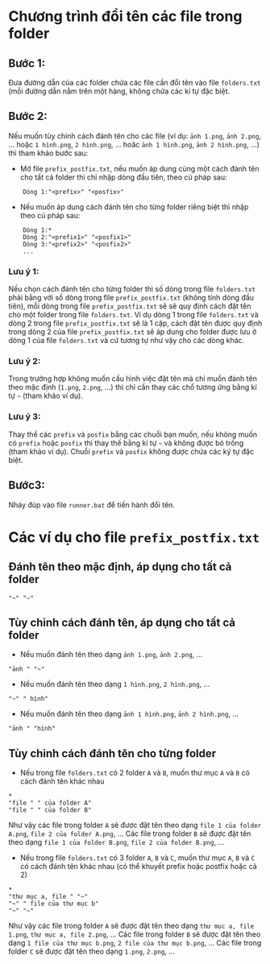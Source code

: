 # Chương trình đổi tên các file trong folder 

## Bước 1:
Đưa đường dẫn của các folder chứa các file cần đổi tên vào file ```folders.txt``` (mỗi đường dẫn nằm trên một hàng, không chứa các kí tự đặc biệt.

## Bước 2: 
Nếu muốn tùy chỉnh cách đánh tên cho các file (ví dụ: ```ảnh 1.png```, ```ảnh 2.png```, ... hoặc ```1 hình.png```, ```2 hình.png```, ... hoăc ```ảnh 1 hình.png```, ```ảnh 2 hình.png```, ...) thì tham khảo bước sau:
- Mở file ```prefix_postfix.txt```, nếu muốn áp dung cùng một cách đánh tên cho tất cả folder thì chỉ nhập dòng đầu tiên, theo cú pháp sau:
```
	Dòng 1:"<prefix>" "<posfix>"
```
- Nếu muốn áp dung cách đánh tên cho từng folder riêng biệt thì nhập theo cú pháp sau:
```
	Dòng 1:*
	Dòng 2:"<prefix1>" "<posfix1>"
	Dòng 3:"<prefix2>" "<posfix2>"
	...
```
### Lưu ý 1:
Nếu chọn cách đánh tên cho từng folder thì số dòng trong file ```folders.txt``` phải bằng với số dòng trong file ```prefix_postfix.txt``` (không tính dòng đầu tiên), mỗi dòng trong file ```prefix_postfix.txt``` sẽ sẽ quy định cách đặt tên cho một folder trong file ```folders.txt```. Ví dụ dòng 1 trong file ```folders.txt``` và dòng 2 trong file ```prefix_postfix.txt``` sẽ là 1 cặp, cách đặt tên được quy định trong dòng 2 của file ```prefix_postfix.txt``` sẽ áp dung cho folder được lưu ở dòng 1 của file ```folders.txt``` và cứ tương tự như vậy cho các dòng khác.
### Lưu ý 2:
Trong trường hợp không muốn cấu hình việc đặt tên mà chỉ muốn đánh tên theo mặc định (```1.png```, ```2.png```, ...) thì chỉ cần thay các chổ tương ứng bằng kí tự ```~``` (tham khảo ví dụ).
### Lưu ý 3:
Thay thế các ```prefix``` và ```posfix``` bằng các chuỗi bạn muốn, nếu không muốn có ```prefix``` hoặc ```posfix``` thì thay thế bằng kí tự ```~``` và không được bỏ trống (tham khảo ví dụ). Chuỗi ```prefix``` và ```posfix``` không được chứa các ký tự đặc biệt.

## Bước3: 
Nháy đúp vào file ```runner.bat``` để tiến hành đổi tên.

# Các ví dụ cho file ```prefix_postfix.txt```
## Đánh tên theo mặc định, áp dụng cho tất cả folder
```
"~" "~"
```

## Tùy chỉnh cách đánh tên, áp dụng cho tất cả folder
- Nếu muốn đánh tên theo dạng  ```ảnh 1.png```, ```ảnh 2.png```, ...
```
"ảnh " "~"
```
- Nếu muốn đánh tên theo dạng ```1 hình.png```, ```2 hình.png```, ...
```
"~" " hình"
```
- Nếu muốn đánh tên theo dạng ```ảnh 1 hình.png```, ```ảnh 2 hình.png```, ...
```
"ảnh " "hình"
```
## Tùy chỉnh cách đánh tên cho từng folder
- Nếu trong file ```folders.txt``` có 2 folder ```A``` và ```B```, muốn thư mục ```A``` và ```B``` có cách đánh tên khác nhau
```
*
"file " " của folder A"
"file " " của folder B"
```
Như vậy các file trong folder ```A``` sẽ được đặt tên theo dạng ```file 1 của folder A.png```, ```file 2 của folder A.png```, ... Các file trong folder ```B``` sẽ được đặt tên theo dạng ```file 1 của folder B.png```, ```file 2 của folder B.png```, ...
- Nếu trong file ```folders.txt``` có 3 folder ```A```, ```B``` và ```C```, muốn thư mục ```A```, ```B``` và ```C``` có cách đánh tên khác nhau (có thể khuyết prefix hoặc postfix hoặc cả 2)
```
*
"thư mục a, file " "~"
"~" " file của thư mục b"
"~" "~"
```
Như vậy các file trong folder ```A``` sẽ được đặt tên theo dạng ```thư mục a, file 1.png```, ```thư mục a, file 2.png```, ... Các file trong folder ```B``` sẽ được đặt tên theo dạng ```1 file của thư mục b.png```, ```2 file của thư mục b.png```, ... Các file trong folder ```C``` sẽ được đặt tên theo dạng ```1.png```, ```2.png```, ...